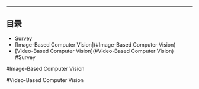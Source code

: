 ****
## 目录

* [Survey](#Survey)
* [Image-Based Computer Vision](#Image-Based Computer Vision)
* [Video-Based Computer Vision](#Video-Based Computer Vision)
#Survey

#Image-Based Computer Vision

#Video-Based Computer Vision

